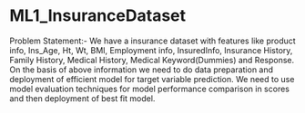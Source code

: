 # ML1_InsuranceDataset

Problem Statement:-
We have a insurance dataset with features like product info, Ins_Age, Ht, Wt, BMI, Employment info, InsuredInfo, Insurance History, Family History, Medical History, Medical Keyword(Dummies) and Response.
On the basis of above information we need to do data preparation and deployment of efficient model for target variable prediction.
We need to use model evaluation techniques for model performance comparison in scores and then deployment of best fit model.
